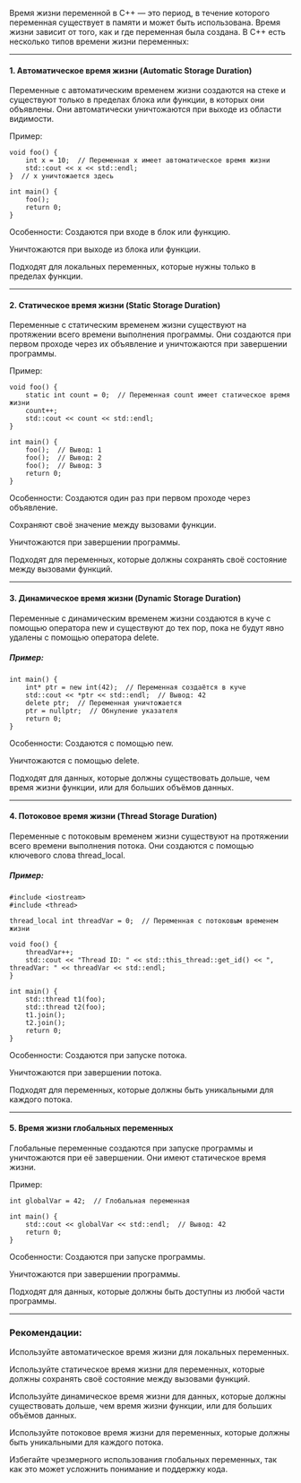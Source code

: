 Время жизни переменной в C++ — это период, в течение которого переменная существует в памяти и может быть использована. Время жизни зависит от того, как и где переменная была создана. В C++ есть несколько типов времени жизни переменных:
________________________________________________________________________________
#### 1. Автоматическое время жизни (Automatic Storage Duration)
Переменные с автоматическим временем жизни создаются на стеке и существуют только в пределах блока или функции, в которых они объявлены. Они автоматически уничтожаются при выходе из области видимости.

Пример:
```
void foo() {
    int x = 10;  // Переменная x имеет автоматическое время жизни
    std::cout << x << std::endl;
}  // x уничтожается здесь

int main() {
    foo();
    return 0;
}
```
Особенности:
Создаются при входе в блок или функцию.

Уничтожаются при выходе из блока или функции.

Подходят для локальных переменных, которые нужны только в пределах функции.
________________________________________________________________________________
#### 2. Статическое время жизни (Static Storage Duration)
Переменные с статическим временем жизни существуют на протяжении всего времени выполнения программы. Они создаются при первом проходе через их объявление и уничтожаются при завершении программы.

Пример:
```
void foo() {
    static int count = 0;  // Переменная count имеет статическое время жизни
    count++;
    std::cout << count << std::endl;
}

int main() {
    foo();  // Вывод: 1
    foo();  // Вывод: 2
    foo();  // Вывод: 3
    return 0;
}
```
Особенности:
Создаются один раз при первом проходе через объявление.

Сохраняют своё значение между вызовами функции.

Уничтожаются при завершении программы.

Подходят для переменных, которые должны сохранять своё состояние между вызовами функций.
_________________________________________________________________________________
#### 3. Динамическое время жизни (Dynamic Storage Duration)
Переменные с динамическим временем жизни создаются в куче с помощью оператора new и существуют до тех пор, пока не будут явно удалены с помощью оператора delete.

##### Пример:
```
int main() {
    int* ptr = new int(42);  // Переменная создаётся в куче
    std::cout << *ptr << std::endl;  // Вывод: 42
    delete ptr;  // Переменная уничтожается
    ptr = nullptr;  // Обнуление указателя
    return 0;
}
```
Особенности:
Создаются с помощью new.

Уничтожаются с помощью delete.

Подходят для данных, которые должны существовать дольше, чем время жизни функции, или для больших объёмов данных.
________________________________________________________________________________
#### 4. Потоковое время жизни (Thread Storage Duration)
Переменные с потоковым временем жизни существуют на протяжении всего времени выполнения потока. Они создаются с помощью ключевого слова thread_local.

##### Пример:
```
#include <iostream>
#include <thread>

thread_local int threadVar = 0;  // Переменная с потоковым временем жизни

void foo() {
    threadVar++;
    std::cout << "Thread ID: " << std::this_thread::get_id() << ", threadVar: " << threadVar << std::endl;
}

int main() {
    std::thread t1(foo);
    std::thread t2(foo);
    t1.join();
    t2.join();
    return 0;
}
```
Особенности:
Создаются при запуске потока.

Уничтожаются при завершении потока.

Подходят для переменных, которые должны быть уникальными для каждого потока.
________________________________________________________________________________
#### 5. Время жизни глобальных переменных
Глобальные переменные создаются при запуске программы и уничтожаются при её завершении. Они имеют статическое время жизни.

Пример:
```
int globalVar = 42;  // Глобальная переменная

int main() {
    std::cout << globalVar << std::endl;  // Вывод: 42
    return 0;
}
```
Особенности:
Создаются при запуске программы.

Уничтожаются при завершении программы.

Подходят для данных, которые должны быть доступны из любой части программы.
________________________________________________________________________________

### Рекомендации:
Используйте автоматическое время жизни для локальных переменных.

Используйте статическое время жизни для переменных, которые должны сохранять своё состояние между вызовами функций.

Используйте динамическое время жизни для данных, которые должны существовать дольше, чем время жизни функции, или для больших объёмов данных.

Используйте потоковое время жизни для переменных, которые должны быть уникальными для каждого потока.

Избегайте чрезмерного использования глобальных переменных, так как это может усложнить понимание и поддержку кода.